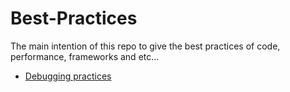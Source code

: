 # Best-Practices
The main intention of this repo to give the best practices of code, performance, frameworks and etc...

* [Debugging practices](./debug/Debug.md)
